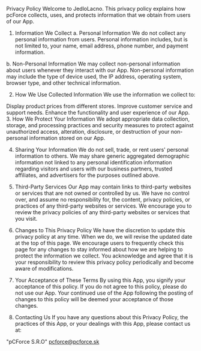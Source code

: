 Privacy Policy
Welcome to  JedloLacno. This privacy policy  explains how pcForce collects, uses, and protects information that we obtain from users of our App.

1. Information We Collect
a. Personal Information
We do not collect any personal information from users. Personal information includes, but is not limited to, your name, email address, phone number, and payment information.

b. Non-Personal Information
We may collect non-personal information about users whenever they interact with our App. Non-personal information may include the type of device used, the IP address, operating system, browser type, and other technical information.

2. How We Use Collected Information
We use the information we collect to:

Display product prices from different stores.
Improve customer service and support needs.
Enhance the functionality and user experience of our App.
3. How We Protect Your Information
We adopt appropriate data collection, storage, and processing practices and security measures to protect against unauthorized access, alteration, disclosure, or destruction of your non-personal information stored on our App.

4. Sharing Your Information
We do not sell, trade, or rent users' personal information to others. We may share generic aggregated demographic information not linked to any personal identification information regarding visitors and users with our business partners, trusted affiliates, and advertisers for the purposes outlined above.

5. Third-Party Services
Our App may contain links to third-party websites or services that are not owned or controlled by us. We have no control over, and assume no responsibility for, the content, privacy policies, or practices of any third-party websites or services. We encourage you to review the privacy policies of any third-party websites or services that you visit.

6. Changes to This Privacy Policy
We have the discretion to update this privacy policy at any time. When we do, we will revise the updated date at the top of this page. We encourage users to frequently check this page for any changes to stay informed about how we are helping to protect the information we collect. You acknowledge and agree that it is your responsibility to review this privacy policy periodically and become aware of modifications.

7. Your Acceptance of These Terms
By using this App, you signify your acceptance of this policy. If you do not agree to this policy, please do not use our App. Your continued use of the App following the posting of changes to this policy will be deemed your acceptance of those changes.

8. Contacting Us
If you have any questions about this Privacy Policy, the practices of this App, or your dealings with this App, please contact us at:

"pCForce S.R.O"
pcforce@pcforce.sk
